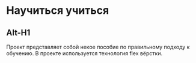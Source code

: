 # Научиться учиться
Alt-H1
------
  Проект представляет собой некое пособие по правильному подходу к обучению.
  В проекте используется технология flex вёрстки.
